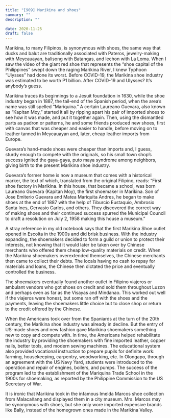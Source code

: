 ```yaml
---
title: "[909] Marikina and shoes"
summary: ""
description: ""

date: 2020-11-25
draft: false
---
```


Marikina, to many Filipinos, is synonymous with shoes, the same way that ducks and balut are traditionally associated with Pateros, jewelry-making with Meycauayan, balisong with Batangas, and lechon with La Loma. When I saw the video of the giant red shoe that represents the “shoe capital of the Philippines” swept down the raging Marikina River, I knew Typhoon “Ulysses” had done its worst. Before COVID-19, the Marikina shoe industry was estimated to be worth P1 billion. After COVID-19 and Ulysses? It’s anybody’s guess.

Marikina traces its beginnings to a Jesuit foundation in 1630, while the shoe industry began in 1887, the tail-end of the Spanish period, when the area’s name was still spelled “Mariquina.” A certain Laureano Guevara, also known as “Kapitan Moy,” started it all by ripping apart his pair of imported shoes to see how it was made, and put it together again. Then, using the dismantled parts as padron or patterns, he and some friends produced new shoes, first with canvas that was cheaper and easier to handle, before moving on to leather tanned in Meycauayan and, later, cheap leather imports from Europe.

Guevara’s hand-made shoes were cheaper than imports and, I guess, sturdy enough to compete with the originals, so his small town shop’s success ignited the gaya-gaya, puto maya syndrome among neighbors, giving birth to the present Marikina shoe industry.

Guevara’s former home is now a museum that comes with a historical marker, the text of which, translated from the original Filipino, reads: “First shoe factory in Marikina. In this house, that became a school, was born Laureano Guevara (Kapitan Moy), the first shoemaker in Marikina. Son of Jose Emiterio Guevara and Matea Mariquita Andres, he began to make shoes at the end of 1887 with the help of Tiburcio Eustaquio, Ambrosio Santa Ines, Gervasio Carlos, and others. They discovered the correct way of making shoes and their continued success spurred the Municipal Council to draft a resolution on July 2, 1958 making this house a museum.”

A stray reference in my old notebook says that the first Marikina Shoe outlet opened in Escolta in the 1900s and did brisk business. With the industry expanding, the shoemakers decided to form a guild or union to protect their interests, not knowing that it would later be taken over by Chinese merchants who offered them cheap low-quality materials on credit. When the Marikina shoemakers overextended themselves, the Chinese merchants then came to collect their debts. The locals having no cash to repay for materials and loans, the Chinese then dictated the price and eventually controlled the business.

The shoemakers eventually found another outlet in Filipino viajeros or ambulant vendors who got shoes on credit and sold them throughout Luzon and perhaps even as far as the Visayas and Mindanao. This worked out well if the viajeros were honest, but some ran off with the shoes and the payments, leaving the shoemakers little choice but to close shop or return to the credit offered by the Chinese.

When the Americans took over from the Spaniards at the turn of the 20th century, the Marikina shoe industry was already in decline. But the entry of US-made shoes and new fashion gave Marikina shoemakers something new to copy and compete with. In time, the Americans helped rehabilitate the industry by providing the shoemakers with fine imported leather, copper nails, better tools, and modern sewing machines. The educational system also provided vocational instruction to prepare pupils for definite work: farming, housekeeping, carpentry, woodworking, etc. In Olongapo, through an agreement with the US Navy Yard, students were introduced to the operation and repair of engines, boilers, and pumps. The success of the program led to the establishment of the Mariquina Trade School in the 1900s for shoemaking, as reported by the Philippine Commission to the US Secretary of War.

It is ironic that Marikina took in the infamous Imelda Marcos shoe collection from Malacañang and displayed them in a city museum. Mrs. Marcos may be synonymous with shoes, but she only wore imported expensive brands like Bally, instead of the homegrown ones made in the Marikina Valley.

